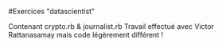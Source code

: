 #Exercices "datascientist"

Contenant crypto.rb & journalist.rb
Travail effectué avec Victor Rattanasamay mais code légèrement différent !
